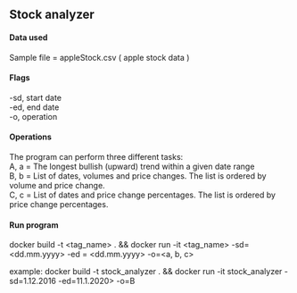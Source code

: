 

## Stock analyzer

#### Data used
Sample file = appleStock.csv ( apple stock data )

#### Flags
  -sd, start date\
  -ed, end date\
  -o, operation

#### Operations
The program can perform three different tasks:\
  A, a = The longest bullish (upward) trend within a given date range\
  B, b = List of dates, volumes and price changes. The list is ordered by
volume and price change.\
  C, c = List of dates and price change percentages. The list is ordered by
price change percentages.


#### Run program
docker build -t <tag_name> . 
  && docker run -it <tag_name> -sd=<dd.mm.yyyy> -ed = <dd.mm.yyyy> -o=<a, b, c>  

example:
  docker build -t stock_analyzer . 
    && docker run -it stock_analyzer -sd=1.12.2016 -ed=11.1.2020> -o=B

